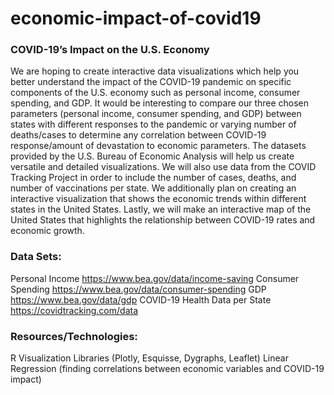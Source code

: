 # economic-impact-of-covid19

### COVID-19’s Impact on the U.S. Economy 

We are hoping to create interactive data visualizations which help you better understand the impact of the COVID-19 pandemic on specific components of the U.S. economy such as personal income, consumer spending, and GDP. It would be interesting to compare our three chosen parameters (personal income, consumer spending, and GDP) between states with different responses to the pandemic or varying number of deaths/cases to determine any correlation between COVID-19 response/amount of devastation to economic parameters. The datasets provided by the U.S. Bureau of Economic Analysis will help us create versatile and detailed visualizations. We will also use data from the COVID Tracking Project in order to include the number of cases, deaths, and number of vaccinations per state. We additionally plan on creating an interactive visualization that shows the economic trends within different states in the United States. Lastly, we will make an interactive map of the United States that highlights the relationship between COVID-19 rates and economic growth. 

### Data Sets: 
Personal Income https://www.bea.gov/data/income-saving
Consumer Spending https://www.bea.gov/data/consumer-spending
GDP https://www.bea.gov/data/gdp
COVID-19 Health Data per State https://covidtracking.com/data 

### Resources/Technologies:
R Visualization Libraries (Plotly, Esquisse, Dygraphs, Leaflet) 
Linear Regression (finding correlations between economic variables and COVID-19 impact) 



